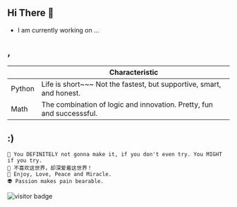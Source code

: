 


## Hi There 👋

 - I am currently working on ...



## ,

|        | Characteristic                                                                        |
|--------|---------------------------------------------------------------------------------------|  
| Python |  Life is short~~~ Not the fastest, but supportive, smart, and honest.                 |  
|  Math  |  The combination of logic and innovation. Pretty, fun and successsful.                | 


## :)
    🎯 You DEFINITELY not gonna make it, if you don't even try. You MIGHT if you try. 
    💋 不喜欢这世界，却深爱着这世界！
    🌈 Enjoy, Love, Peace and Miracle.
    👽 Passion makes pain bearable.


![visitor badge](https://visitor-badge.glitch.me/badge?page_id=ouerxiao.visitor-badge)

